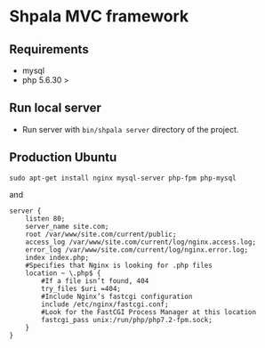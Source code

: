 # Shpala MVC framework

## Requirements

- mysql 
- php 5.6.30 >

## Run local server

- Run server with ```bin/shpala server``` directory of the project.

## Production Ubuntu 

```sudo apt-get install nginx mysql-server php-fpm php-mysql```

and

```
server {
	listen 80;
	server_name site.com;
	root /var/www/site.com/current/public;
	access_log /var/www/site.com/current/log/nginx.access.log;
	error_log /var/www/site.com/current/log/nginx.error.log;
	index index.php;
	#Specifies that Nginx is looking for .php files
	location ~ \.php$ { 
		#If a file isn’t found, 404
		try_files $uri =404; 
		#Include Nginx’s fastcgi configuration
		include /etc/nginx/fastcgi.conf;
		#Look for the FastCGI Process Manager at this location 
		fastcgi_pass unix:/run/php/php7.2-fpm.sock; 
	} 
}
```
